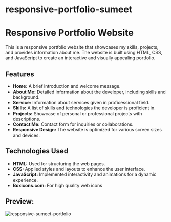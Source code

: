# responsive-portfolio-sumeet
# Responsive Portfolio Website

This is a responsive portfolio website that showcases my skills, projects, and provides information about me. The website is built using HTML, CSS, and JavaScript to create an interactive and visually appealing portfolio.


## Features

- **Home:** A brief introduction and welcome message.
- **About Me:** Detailed information about the developer, including skills and background.
- **Service:** Information about services given in proficessional field.
- **Skills:** A list of skills and technologies the developer is proficient in.
- **Projects:** Showcase of personal or professional projects with descriptions.
- **Contact Me:** Contact form for inquiries or collaborations.
- **Responsive Design:** The website is optimized for various screen sizes and devices.

## Technologies Used

- **HTML:** Used for structuring the web pages.
- **CSS:** Applied styles and layouts to enhance the user interface.
- **JavaScript:** Implemented interactivity and animations for a dynamic experience.
- **Boxicons.com:** For high quality web icons

## Preview:
![responsive-sumeet-portfolio](https://github.com/Ashfaq080/responsive-portfolio-sumeet-T/assets/145708932/03c4f89d-1d27-44ef-a6bb-bec4bf65d1b5)



